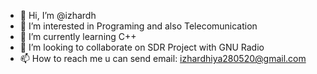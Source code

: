 - 👋 Hi, I’m @izhardh
- 👀 I’m interested in Programing and also Telecomunication
- 🌱 I’m currently learning C++
- 💞️ I’m looking to collaborate on SDR Project with GNU Radio
- 📫 How to reach me u can send email: izhardhiya280520@gmail.com

<!---
izhardh/izhardh is a ✨ special ✨ repository because its `README.md` (this file) appears on your GitHub profile.
You can click the Preview link to take a look at your changes.
--->

